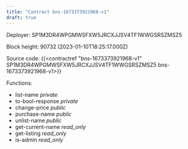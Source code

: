 ```yaml
---
title: "Contract bns-1673373921968-v1"
draft: true
---
```

Deployer: SP1M3DR4WPGMWSFXW5JRCXJJSV4TF1WWGSRSZMSZ5


 



Block height: 90732 (2023-01-10T18:25:17.000Z)

Source code: {{<contractref "bns-1673373921968-v1" SP1M3DR4WPGMWSFXW5JRCXJJSV4TF1WWGSRSZMSZ5 bns-1673373921968-v1>}}

Functions:

* list-name _private_
* to-bool-response _private_
* change-price _public_
* purchase-name _public_
* unlist-name _public_
* get-current-name _read_only_
* get-listing _read_only_
* is-admin _read_only_
